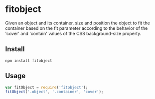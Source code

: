 # fitobject

Given an object and its container, size and position the object to fit the container based on the fit parameter according to the behavior of the 'cover' and 'contain' values of the CSS background-size property.

## Install
```
npm install fitobject
```

## Usage

```js
var fitObject = require('fitobject');
fitObject('.object', '.container', 'cover');
```
